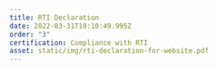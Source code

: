 ```yaml
---
title: RTI Declaration
date: 2022-03-31T10:10:49.995Z
order: "3"
certification: Compliance with RTI
asset: static/img/rti-declaration-for-website.pdf
---
```

